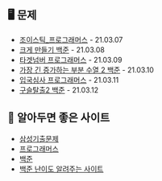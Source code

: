 
## 🖥 문제
* [조이스틱_프로그래머스](https://programmers.co.kr/learn/courses/30/lessons/42860) - 21.03.07
* [크게 만들기 백준](https://www.acmicpc.net/problem/2812) - 21.03.08
* [타겟넘버 프로그래머스](https://programmers.co.kr/learn/courses/30/lessons/43165) - 21.03.09
* [가장 긴 증가하는 부분 수열 2 백준](https://www.acmicpc.net/problem/12015) - 21.03.10 
* [입국심사 프로그래머스](https://programmers.co.kr/learn/courses/30/lessons/43238) - 21.03.11 
* [구슬탈출2 백준](https://www.acmicpc.net/problem/13460) - 21.03.12


## 📌 알아두면 좋은 사이트
* [삼성기출문제](https://www.acmicpc.net/workbook/view/1152)
* [프로그래머스](https://programmers.co.kr)
* [백준](https://www.acmicpc.net)
* [백준 난이도 알려주는 사이트](https://solved.ac)
